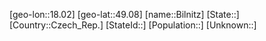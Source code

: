 ﻿---
location: [49.08,18.02]
type: City
tags:
- geo/City


SpocWebEntityId: 29187
isDeleted: false
confidential: public

---
[geo-lon::18.02]
[geo-lat::49.08]
[name::Bilnitz]
[State::]
[Country::Czech_Rep.]
[StateId::]
[Population::]
[Unknown::]

